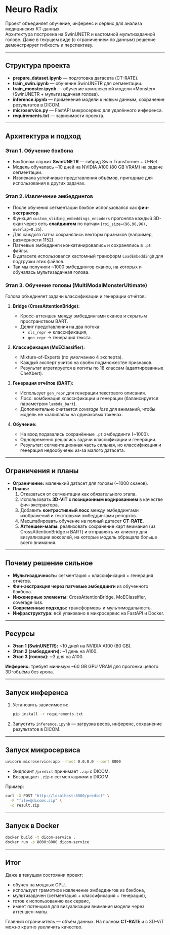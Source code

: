 # Neuro Radix

Проект объединяет обучение, инференс и сервис для анализа медицинских КТ-данных.  
Архитектура построена на SwinUNETR и кастомной мультизадачной голове. Даже в текущем виде (с ограничением по данным) решение демонстрирует гибкость и перспективу.

---

## Структура проекта

- **prepare_dataset.ipynb** — подготовка датасета (CT-RATE).  
- **train_swin.ipynb** — обучение SwinUNETR для сегментации.  
- **train_monster.ipynb** — обучение комплексной модели «Monster» (SwinUNETR + мультизадачная голова).  
- **inference.ipynb** — применение модели к новым данным, сохранение результатов в DICOM.  
- **microservice.py** — FastAPI микросервис для удалённого инференса.  
- **requirements.txt** — зависимости проекта.  

---

## Архитектура и подход

### Этап 1. Обучение бэкбона
- Бэкбоном служит **SwinUNETR** — гибрид Swin Transformer + U-Net.  
- Модель обучалась ~10 дней на NVIDIA A100 (80 GB VRAM) на задаче сегментации.  
- Извлекала устойчивые представления объёмов, пригодные для использования в других задачах.

### Этап 2. Извлечение эмбеддингов
- После обучения сегментации бэкбон использовался как **фич-экстрактор**.  
- Функция `custom_sliding_embeddings_encoders` прогоняла каждый 3D-скан через сеть **слайдингом** по патчам (`roi_size=(96,96,96), overlap=0.25`).  
- Для каждого патча сохранялись векторы признаков (например, размерности 1152).  
- Патчевые эмбеддинги конкатинировались и сохранялись в `.pt` файлы.  
- В датасете использовался кастомный трансформ `LoadEmbeddingD` для подгрузки этих файлов.  
- Так мы получили ~1000 эмбеддингов сканов, на которых и обучалась мультизадачная голова.

### Этап 3. Обучение головы (MultiModalMonsterUltimate)
Голова объединяет задачи классификации и генерации отчётов:  

1. **Bridge (CrossAttentionBridge):**  
   - Кросс-аттеншен между эмбеддингами сканов и скрытым пространством BART.  
   - Делит представления на два потока:  
     - `cls_repr` → классификация,  
     - `gen_repr` → генерация текста.  

2. **Классификация (MoEClassifier):**  
   - Mixture-of-Experts (по умолчанию 4 эксперта).  
   - Каждый эксперт учится на своём подмножестве признаков.  
   - Результат агрегируется в логиты по 18 классам (адаптированные CheXbert).  

3. **Генерация отчётов (BART):**  
   - Использует `gen_repr` для генерации текстового описания.  
   - Лосс: комбинация классификации и генерации (балансируется параметром `lambda_bart`).  
   - Дополнительно считается *coverage loss* для вниманий, чтобы модель не «залипала» на одинаковых токенах.  

4. **Обучение:**  
   - На вход подавались сохранённые `.pt` эмбеддинги (~1000).  
   - Одновременно решались задачи классификации и генерации.  
   - Результат: сегментационная часть сильная, но классификация и генерация недообучены из-за малого датасета.  

---

## Ограничения и планы

- **Ограничение:** маленький датасет для головы (~1000 сканов).  
- **Планы:**  
  1. Отказаться от сегментации как обязательного этапа.  
  2. Использовать **3D-ViT с позиционным кодированием** в качестве фич-экстрактора.  
  3. Добавить **контрастивный лосс** между эмбеддингами изображений и текстовыми эмбеддингами репортов.  
  4. Масштабировать обучение на полный датасет **CT-RATE**.  
  5. **Аттеншен-мапы:** реализовать сохранение карт внимания (из CrossAttentionBridge и BART) и отправлять их клиенту для визуализации вокселей, на которые модель обращала больше всего внимания.  

---

## Почему решение сильное

- **Мультизадачность:** сегментация + классификация + генерация отчётов.  
- **Фич-экстракция через патчевые эмбеддинги** из обученного бэкбона.  
- **Инженерные элементы:** CrossAttentionBridge, MoEClassifier, coverage loss.  
- **Современные подходы:** трансформеры и мультимодальность.  
- **Инфраструктура:** всё упаковано в микросервис на FastAPI и Docker.

---

## Ресурсы

- **Этап 1 (SwinUNETR):** ~10 дней на NVIDIA A100 (80 GB).  
- **Этап 2 (эмбеддинги):** ~1 день на A100.  
- **Этап 3 (голова):** ~3 дня на A100.  

**Инференс:** требует минимум ~60 GB GPU VRAM для прогонки целого 3D-объёма без кропа.  

---

## Запуск инференса

1. Установить зависимости:
   ```bash
   pip install -r requirements.txt
   ```
2. Запустить `inference.ipynb` — загрузка весов, инференс, сохранение результатов в DICOM.  

---

## Запуск микросервиса

```bash
uvicorn microservice:app --host 0.0.0.0 --port 8000
```

- Эндпоинт `/predict` принимает `.zip` с DICOM.  
- Возвращает `.zip` с сегментациями в DICOM.  

Пример:
```bash
curl -X POST "http://localhost:8000/predict" \
  -F "file=@dicoms.zip" \
  -o result.zip
```

---

## Запуск в Docker

```bash
docker build -t dicom-service .
docker run -p 8000:8000 dicom-service
```

---

## Итог

Даже в текущем состоянии проект:  
- обучен на мощных GPU,  
- использует грамотное извлечение эмбеддингов из бэкбона,  
- мультизадачен (сегментация + классификация + генерация),  
- готов к использованию как сервис,  
- имеет потенциал для визуализации внимания модели через аттеншен-мапы.  

Главный ограничитель — объём данных. На полном **CT-RATE** и с 3D-ViT можно кратно увеличить качество.
